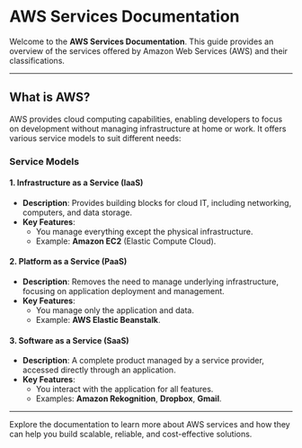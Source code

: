 # AWS Services Documentation

Welcome to the **AWS Services Documentation**. This guide provides an overview of the services offered by Amazon Web Services (AWS) and their classifications.

---

## What is AWS?

AWS provides cloud computing capabilities, enabling developers to focus on development without managing infrastructure at home or work. It offers various service models to suit different needs:

### Service Models

#### **1. Infrastructure as a Service (IaaS)**
- **Description**: Provides building blocks for cloud IT, including networking, computers, and data storage.
- **Key Features**:
  - You manage everything except the physical infrastructure.
  - Example: **Amazon EC2** (Elastic Compute Cloud).

#### **2. Platform as a Service (PaaS)**
- **Description**: Removes the need to manage underlying infrastructure, focusing on application deployment and management.
- **Key Features**:
  - You manage only the application and data.
  - Example: **AWS Elastic Beanstalk**.

#### **3. Software as a Service (SaaS)**
- **Description**: A complete product managed by a service provider, accessed directly through an application.
- **Key Features**:
  - You interact with the application for all features.
  - Examples: **Amazon Rekognition**, **Dropbox**, **Gmail**.

---

Explore the documentation to learn more about AWS services and how they can help you build scalable, reliable, and cost-effective solutions.